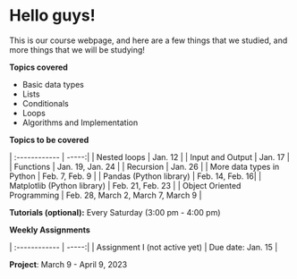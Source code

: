 # Hello guys!

This is our course webpage, and here are a few things that we studied, and more things that we will be studying!


**Topics covered**

- Basic data types
- Lists
- Conditionals
- Loops
- Algorithms and Implementation


**Topics to be covered**

| :------------ | -----:|
| Nested loops     | Jan. 12 |
| Input and Output     |   Jan. 17 |
| Functions |    Jan. 19, Jan. 24 |
| Recursion |    Jan. 26 |
| More data types in Python |    Feb. 7, Feb. 9 |
| Pandas (Python library) |    Feb. 14, Feb. 16|
| Matplotlib (Python library) |    Feb. 21, Feb. 23 |
| Object Oriented Programming |    Feb. 28, March 2, March 7, March 9 |

**Tutorials (optional):** Every Saturday (3:00 pm - 4:00 pm)

**Weekly Assignments**

| :------------ | -----:|
| Assignment I (not active yet)     | Due date: Jan. 15 |

**Project**: March 9 - April 9, 2023
